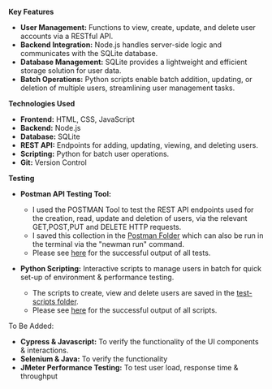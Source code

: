 **Key Features** <br>
- **User Management:** Functions to view, create, update, and delete user accounts via a RESTful API.<br>
- **Backend Integration:** Node.js handles server-side logic and communicates with the SQLite database.<br>
- **Database Management:** SQLite provides a lightweight and efficient storage solution for user data.<br>
- **Batch Operations:** Python scripts enable batch addition, updating, or deletion of multiple users, streamlining user 
  management tasks.

**Technologies Used**
<br>
- **Frontend:** HTML, CSS, JavaScript<br>
- **Backend:** Node.js<br>
- **Database:** SQLite<br>
- **REST API:** Endpoints for adding, updating, viewing, and deleting users.<br>
- **Scripting:** Python for batch user operations.
- **Git:** Version Control

**Testing**
<br>
- **Postman API Testing Tool:**<br>
  - I used the POSTMAN Tool to test the REST API endpoints used for the creation, read, update and deletion of users, via the relevant GET,POST,PUT and DELETE HTTP requests.<br>
  - I saved this collection in the [Postman Folder](/Postman_TestCollection) which can also be run in the terminal via the "newman run" command.<br>
  - Please see [here](my-user-management-app/Postman_TestCollection/postman_newman_cli_output_success.png) for the successful output of all tests.<br>

- **Python Scripting:** Interactive scripts to manage users in batch for quick set-up of environment & performance testing.<br>
  - The scripts to create, view and delete users are saved in the [test-scripts folder](my-user-management-app/test-scripts).<br>
  - Please see [here](my-user-management-app/test-scripts/script_terminal_output.png) for the successful output of all scripts.<br>

To Be Added:
- **Cypress & Javascript:** To verify the functionality of the UI components & interactions.<br>
- **Selenium & Java:** To verify the functionality
- **JMeter Performance Testing:** To test user load, response time & throughput <br>
